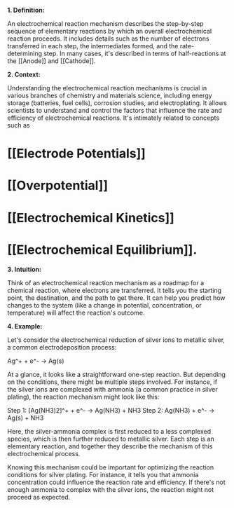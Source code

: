 **1. Definition:**

An electrochemical reaction mechanism describes the step-by-step sequence of elementary reactions by which an overall electrochemical reaction proceeds. It includes details such as the number of electrons transferred in each step, the intermediates formed, and the rate-determining step. In many cases, it's described in terms of half-reactions at the [[Anode]] and [[Cathode]].

**2. Context:**

Understanding the electrochemical reaction mechanisms is crucial in various branches of chemistry and materials science, including energy storage (batteries, fuel cells), corrosion studies, and electroplating. It allows scientists to understand and control the factors that influence the rate and efficiency of electrochemical reactions. It's intimately related to concepts such as 
# [[Electrode Potentials]] 

# [[Overpotential]]

# [[Electrochemical Kinetics]] 

# [[Electrochemical Equilibrium]].

**3. Intuition:**

Think of an electrochemical reaction mechanism as a roadmap for a chemical reaction, where electrons are transferred. It tells you the starting point, the destination, and the path to get there. It can help you predict how changes to the system (like a change in potential, concentration, or temperature) will affect the reaction's outcome. 

**4. Example:**

Let's consider the electrochemical reduction of silver ions to metallic silver, a common electrodeposition process:

Ag^+ + e^- → Ag(s)

At a glance, it looks like a straightforward one-step reaction. But depending on the conditions, there might be multiple steps involved. For instance, if the silver ions are complexed with ammonia (a common practice in silver plating), the reaction mechanism might look like this:

Step 1: [Ag(NH3)2]^+ + e^- → Ag(NH3) + NH3
Step 2: Ag(NH3) + e^- → Ag(s) + NH3

Here, the silver-ammonia complex is first reduced to a less complexed species, which is then further reduced to metallic silver. Each step is an elementary reaction, and together they describe the mechanism of this electrochemical process. 

Knowing this mechanism could be important for optimizing the reaction conditions for silver plating. For instance, it tells you that ammonia concentration could influence the reaction rate and efficiency. If there's not enough ammonia to complex with the silver ions, the reaction might not proceed as expected.